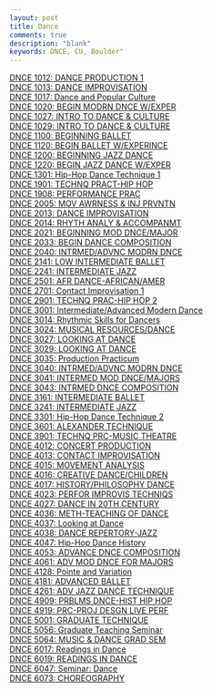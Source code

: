 ```yaml
---
layout: post
title: Dance
comments: true
description: "blank"
keywords: DNCE, CU, Boulder"
---
```

<body>
	<div><a href="../pages/DNCE-1012">DNCE 1012: DANCE PRODUCTION 1</a></div>
	<div><a href="../pages/DNCE-1013">DNCE 1013: DANCE IMPROVISATION</a></div>
	<div><a href="../pages/DNCE-1017">DNCE 1017: Dance and Popular Culture</a></div>
	<div><a href="../pages/DNCE-1020">DNCE 1020: BEGIN MODRN DNCE W/EXPER</a></div>
	<div><a href="../pages/DNCE-1027">DNCE 1027: INTRO TO DANCE & CULTURE</a></div>
	<div><a href="../pages/DNCE-1029">DNCE 1029: INTRO TO DANCE & CULTURE</a></div>
	<div><a href="../pages/DNCE-1100">DNCE 1100: BEGINNING BALLET</a></div>
	<div><a href="../pages/DNCE-1120">DNCE 1120: BEGIN BALLET W/EXPERINCE</a></div>
	<div><a href="../pages/DNCE-1200">DNCE 1200: BEGINNING JAZZ DANCE</a></div>
	<div><a href="../pages/DNCE-1220">DNCE 1220: BEGIN JAZZ DANCE W/EXPER</a></div>
	<div><a href="../pages/DNCE-1301">DNCE 1301: Hip-Hop Dance Technique 1</a></div>
	<div><a href="../pages/DNCE-1901">DNCE 1901: TECHNQ PRACT-HIP HOP</a></div>
	<div><a href="../pages/DNCE-1908">DNCE 1908: PERFORMANCE PRAC</a></div>
	<div><a href="../pages/DNCE-2005">DNCE 2005: MOV AWRNESS & INJ PRVNTN</a></div>
	<div><a href="../pages/DNCE-2013">DNCE 2013: DANCE IMPROVISATION</a></div>
	<div><a href="../pages/DNCE-2014">DNCE 2014: RHYTH ANALY & ACCOMPANMT</a></div>
	<div><a href="../pages/DNCE-2021">DNCE 2021: BEGINNING MOD DNCE/MAJOR</a></div>
	<div><a href="../pages/DNCE-2033">DNCE 2033: BEGIN DANCE COMPOSITION</a></div>
	<div><a href="../pages/DNCE-2040">DNCE 2040: INTRMED/ADVNC MODRN DNCE</a></div>
	<div><a href="../pages/DNCE-2141">DNCE 2141: LOW INTERMEDIATE BALLET</a></div>
	<div><a href="../pages/DNCE-2241">DNCE 2241: INTERMEDIATE JAZZ</a></div>
	<div><a href="../pages/DNCE-2501">DNCE 2501: AFR DANCE-AFRICAN/AMER</a></div>
	<div><a href="../pages/DNCE-2701">DNCE 2701: Contact Improvisation 1</a></div>
	<div><a href="../pages/DNCE-2901">DNCE 2901: TECHNQ PRAC-HIP HOP 2</a></div>
	<div><a href="../pages/DNCE-3001">DNCE 3001: Intermediate/Advanced Modern Dance</a></div>
	<div><a href="../pages/DNCE-3014">DNCE 3014: Rhythmic Skills for Dancers</a></div>
	<div><a href="../pages/DNCE-3024">DNCE 3024: MUSICAL RESOURCES/DANCE</a></div>
	<div><a href="../pages/DNCE-3027">DNCE 3027: LOOKING AT DANCE</a></div>
	<div><a href="../pages/DNCE-3029">DNCE 3029: LOOKING AT DANCE</a></div>
	<div><a href="../pages/DNCE-3035">DNCE 3035: Production Practicum</a></div>
	<div><a href="../pages/DNCE-3040">DNCE 3040: INTRMED/ADVNC MODRN DNCE</a></div>
	<div><a href="../pages/DNCE-3041">DNCE 3041: INTERMED MOD DNCE/MAJORS</a></div>
	<div><a href="../pages/DNCE-3043">DNCE 3043: INTRMED DNCE COMPOSITION</a></div>
	<div><a href="../pages/DNCE-3161">DNCE 3161: INTERMEDIATE BALLET</a></div>
	<div><a href="../pages/DNCE-3241">DNCE 3241: INTERMEDIATE JAZZ</a></div>
	<div><a href="../pages/DNCE-3301">DNCE 3301: Hip-Hop Dance Technique 2</a></div>
	<div><a href="../pages/DNCE-3601">DNCE 3601: ALEXANDER TECHNIQUE</a></div>
	<div><a href="../pages/DNCE-3901">DNCE 3901: TECHNQ PRC-MUSIC THEATRE</a></div>
	<div><a href="../pages/DNCE-4012">DNCE 4012: CONCERT PRODUCTION</a></div>
	<div><a href="../pages/DNCE-4013">DNCE 4013: CONTACT IMPROVISATION</a></div>
	<div><a href="../pages/DNCE-4015">DNCE 4015: MOVEMENT ANALYSIS</a></div>
	<div><a href="../pages/DNCE-4016">DNCE 4016: CREATIVE DANCE/CHILDREN</a></div>
	<div><a href="../pages/DNCE-4017">DNCE 4017: HISTORY/PHILOSOPHY DANCE</a></div>
	<div><a href="../pages/DNCE-4023">DNCE 4023: PERFOR IMPROVIS TECHNIQS</a></div>
	<div><a href="../pages/DNCE-4027">DNCE 4027: DANCE IN 20TH CENTURY</a></div>
	<div><a href="../pages/DNCE-4036">DNCE 4036: METH-TEACHING OF DANCE</a></div>
	<div><a href="../pages/DNCE-4037">DNCE 4037: Looking at Dance</a></div>
	<div><a href="../pages/DNCE-4038">DNCE 4038: DANCE REPERTORY-JAZZ</a></div>
	<div><a href="../pages/DNCE-4047">DNCE 4047: Hip-Hop Dance History</a></div>
	<div><a href="../pages/DNCE-4053">DNCE 4053: ADVANCE DNCE COMPOSITION</a></div>
	<div><a href="../pages/DNCE-4061">DNCE 4061: ADV MOD DNCE FOR MAJORS</a></div>
	<div><a href="../pages/DNCE-4128">DNCE 4128: Pointe and Variation</a></div>
	<div><a href="../pages/DNCE-4181">DNCE 4181: ADVANCED BALLET</a></div>
	<div><a href="../pages/DNCE-4261">DNCE 4261: ADV JAZZ DANCE TECHNIQUE</a></div>
	<div><a href="../pages/DNCE-4909">DNCE 4909: PRBLMS DNCE-HIST HIP HOP</a></div>
	<div><a href="../pages/DNCE-4919">DNCE 4919: PRC-PROJ DESGN LIVE PERF</a></div>
	<div><a href="../pages/DNCE-5001">DNCE 5001: GRADUATE TECHNIQUE</a></div>
	<div><a href="../pages/DNCE-5056">DNCE 5056: Graduate Teaching Seminar</a></div>
	<div><a href="../pages/DNCE-5064">DNCE 5064: MUSIC & DANCE GRAD SEM</a></div>
	<div><a href="../pages/DNCE-6017">DNCE 6017: Readings in Dance</a></div>
	<div><a href="../pages/DNCE-6019">DNCE 6019: READINGS IN DANCE</a></div>
	<div><a href="../pages/DNCE-6047">DNCE 6047: Seminar: Dance</a></div>
	<div><a href="../pages/DNCE-6073">DNCE 6073: CHOREOGRAPHY</a></div>
</body>